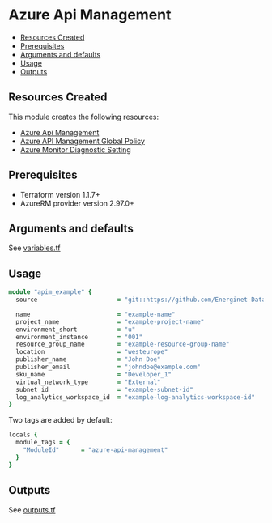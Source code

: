 # Azure Api Management

- [Resources Created](#resources-created)
- [Prerequisites](#prerequisites)
- [Arguments and defaults](#arguments-and-defaults)
- [Usage](#usage)
- [Outputs](#outputs)

## Resources Created

This module creates the following resources:

- [Azure Api Management](https://registry.terraform.io/providers/hashicorp/azurerm/latest/docs/resources/api_management)
- [Azure API Management Global Policy](https://registry.terraform.io/providers/hashicorp/azurerm/latest/docs/resources/api_management_policy)
- [Azure Monitor Diagnostic Setting](https://registry.terraform.io/providers/hashicorp/azurerm/latest/docs/resources/monitor_diagnostic_setting)

## Prerequisites

- Terraform version 1.1.7+
- AzureRM provider version 2.97.0+

## Arguments and defaults

See [variables.tf](./variables.tf)

## Usage

```ruby
module "apim_example" {
  source                      = "git::https://github.com/Energinet-DataHub/geh-terraform-modules.git//azure/api-management?ref=6.0.0"

  name                        = "example-name"
  project_name                = "example-project-name"
  environment_short           = "u"
  environment_instance        = "001"
  resource_group_name         = "example-resource-group-name"
  location                    = "westeurope"
  publisher_name              = "John Doe"
  publisher_email             = "johndoe@example.com"
  sku_name                    = "Developer_1"
  virtual_network_type        = "External"
  subnet_id                   = "example-subnet-id"
  log_analytics_workspace_id  = "example-log-analytics-workspace-id"
}
```

Two tags are added by default:

```ruby
locals {
  module_tags = {
    "ModuleId"      = "azure-api-management"
  }
}
```

## Outputs

See [outputs.tf](./outputs.tf)
